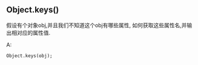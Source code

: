 ## Object.keys()

假设有个对象obj,并且我们不知道这个obj有哪些属性, 如何获取这些属性名,并输出相对应的属性值.



A:

```
Object.keys(obj);
```

